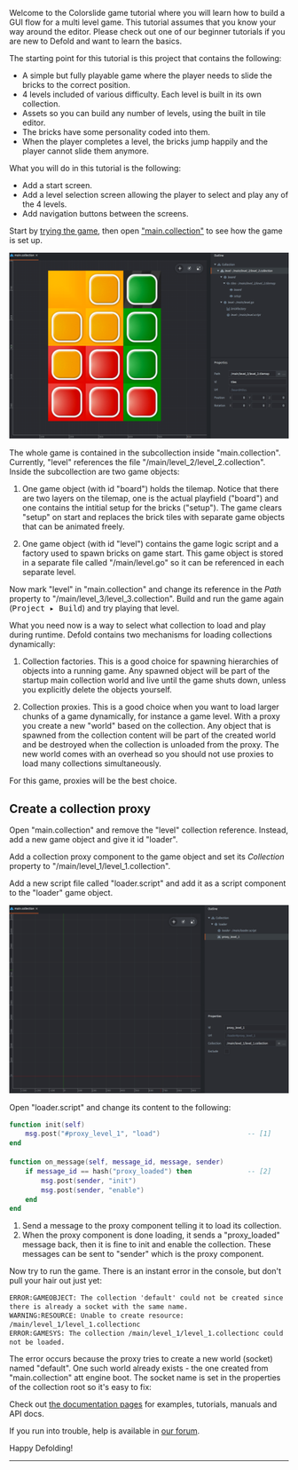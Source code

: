 

Welcome to the Colorslide game tutorial where you will learn how to build a GUI flow for a multi level game. This tutorial assumes that you know your way around the editor. Please check out one of our beginner tutorials if you are new to Defold and want to learn the basics.

The starting point for this tutorial is this project that contains the following:

- A simple but fully playable game where the player needs to slide the bricks to the correct position.
- 4 levels included of various difficulty. Each level is built in its own collection.
- Assets so you can build any number of levels, using the built in tile editor.
- The bricks have some personality coded into them.
- When the player completes a level, the bricks jump happily and the player cannot slide them anymore.

What you will do in this tutorial is the following:

- Add a start screen.
- Add a level selection screen allowing the player to select and play any of the 4 levels.
- Add navigation buttons between the screens.

Start by [trying the game](defold://build), then open ["main.collection"](defold://open?path=/main/main.collection) to see how the game is set up.

<img src="doc/main_collection.png" srcset="doc/main_collection@2x.png 2x">

The whole game is contained in the subcollection inside "main.collection". Currently, "level" references the file "/main/level_2/level_2.collection". Inside the subcollection are two game objects:

1. One game object (with id "board") holds the tilemap. Notice that there are two layers on the tilemap, one is the actual playfield ("board") and one contains the intitial setup for the bricks ("setup"). The game clears "setup" on start and replaces the brick tiles with separate game objects that can be animated freely.

2. One game object (with id "level") contains the game logic script and a factory used to spawn bricks on game start. This game object is stored in a separate file called "/main/level.go" so it can be referenced in each separate level.

Now mark "level" in "main.collection" and change its reference in the *Path* property to "/main/level_3/level_3.collection". Build and run the game again (<kbd>Project ▸ Build</kbd>) and try playing that level.

What you need now is a way to select what collection to load and play during runtime. Defold contains two mechanisms for loading collections dynamically:

1. Collection factories. This is a good choice for spawning hierarchies of objects into a running game. Any spawned object will be part of the startup main collection world and live until the game shuts down, unless you explicitly delete the objects yourself.

2. Collection proxies. This is a good choice when you want to load larger chunks of a game dynamically, for instance a game level. With a proxy you create a new "world" based on the collection. Any object that is spawned from the collection content will be part of the created world and be destroyed when the collection is unloaded from the proxy. The new world comes with an overhead so you should not use proxies to load many collections simultaneously.

For this game, proxies will be the best choice.

## Create a collection proxy

Open "main.collection" and remove the "level" collection reference. Instead, add a new game object and give it id "loader".

Add a collection proxy component to the game object and set its *Collection* property to "/main/level_1/level_1.collection".

Add a new script file called "loader.script" and add it as a script component to the "loader" game object.

<img src="doc/main_proxy.png" srcset="doc/main_proxy@2x.png 2x">

Open "loader.script" and change its content to the following:

```lua
function init(self)
    msg.post("#proxy_level_1", "load")                      -- [1]
end

function on_message(self, message_id, message, sender)
    if message_id == hash("proxy_loaded") then              -- [2]
        msg.post(sender, "init")
        msg.post(sender, "enable")
    end
end
```
1. Send a message to the proxy component telling it to load its collection.
2. When the proxy component is done loading, it sends a "proxy_loaded" message back, then it is fine to init and enable the collection. These messages can be sent to "sender" which is the proxy component.

Now try to run the game. There is an instant error in the console, but don't pull your hair out just yet:

```
ERROR:GAMEOBJECT: The collection 'default' could not be created since there is already a socket with the same name.
WARNING:RESOURCE: Unable to create resource: /main/level_1/level_1.collectionc
ERROR:GAMESYS: The collection /main/level_1/level_1.collectionc could not be loaded.
```

The error occurs because the proxy tries to create a new world (socket) named "default". One such world already exists - the one created from "main.collection" att engine boot. The socket name is set in the properties of the collection root so it's easy to fix:








Check out [the documentation pages](https://defold.com/learn) for examples, tutorials, manuals and API docs.

If you run into trouble, help is available in [our forum](https://forum.defold.com).

Happy Defolding!

---